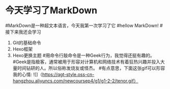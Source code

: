 # 今天学习了MarkDown 
#MarkDown是一种超文本语言，今天我第一次学习了它 
#hellow MarkDown! 
#接下来我还会学习
1. Git的基础命令
2. Hexo框架
3. Hexo更换主题
#用命令行敲命令是一种Geek行为，我觉得还挺有趣的。
#Geek是指极客，通常被用于形容对计算机和网络技术有着狂热兴趣并投入大量时间钻研的人。所以俗称发烧友或怪杰。
#有点意思，下面这张gif可以形容我的心情:
![]（https://qgt-style.oss-cn-hangzhou.aliyuncs.com/newcoursep4/g1/g1-2-2/tenor.gif）
